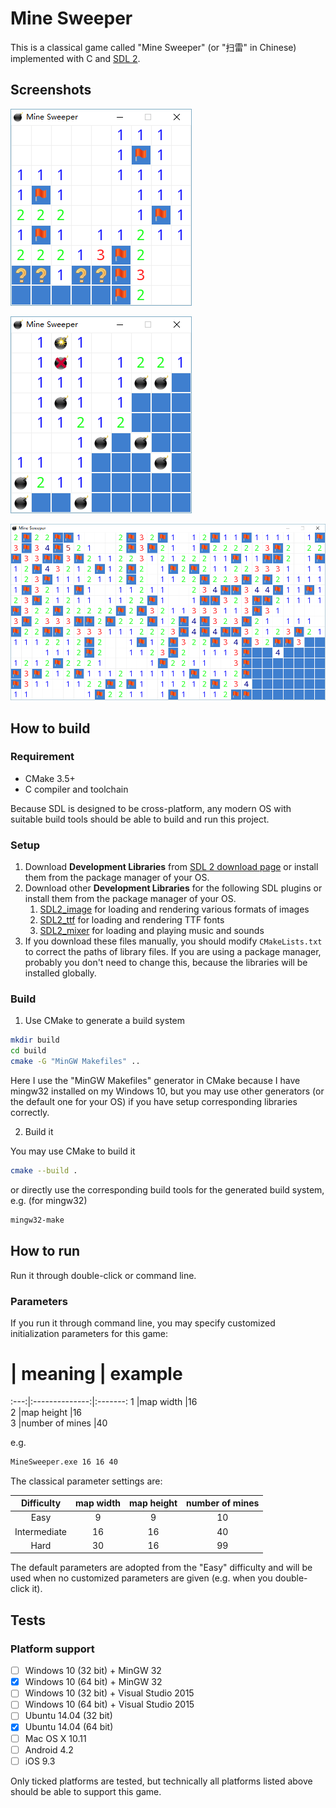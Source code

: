 # Mine Sweeper

 This is a classical game called "Mine Sweeper" (or "扫雷" in Chinese) implemented with C and [SDL 2](http://www.libsdl.org).

## Screenshots

![screen shot 1](screenshots/1.png)

![screen shot 2](screenshots/2.png)

![screen shot 3](screenshots/3.png)

## How to build

### Requirement
 * CMake 3.5+
 * C compiler and toolchain

 Because SDL is designed to be cross-platform, any modern OS with suitable build tools should be able to build and run this project.

### Setup

 1. Download **Development Libraries** from [SDL 2 download page](https://www.libsdl.org/download-2.0.php) or install them from the package manager of your OS.
 2. Download other **Development Libraries** for the following SDL plugins or install them from the package manager of your OS.
    1. [SDL2_image](https://www.libsdl.org/projects/SDL_image/) for loading and rendering various formats of images
    2. [SDL2_ttf](https://www.libsdl.org/projects/SDL_ttf/) for loading and rendering TTF fonts
    3. [SDL2_mixer](https://www.libsdl.org/projects/SDL_mixer/) for loading and playing music and sounds
 3. If you download these files manually, you should modify `CMakeLists.txt` to correct the paths of library files. If you are using a package manager, probably you don't need to change this, because the libraries will be installed globally.

### Build

 1. Use CMake to generate a build system

 ```bash
 mkdir build
 cd build
 cmake -G "MinGW Makefiles" ..
 ```

 Here I use the "MinGW Makefiles" generator in CMake because I have mingw32 installed on my Windows 10, but you may use other generators (or the default one for your OS) if you have setup corresponding libraries correctly.

 2. Build it

 You may use CMake to build it

 ```bash
 cmake --build .
 ```

 or directly use the corresponding build tools for the generated build system, e.g. (for mingw32)

 ```bash
 mingw32-make
 ```

## How to run

 Run it through double-click or command line.

### Parameters

 If you run it through command line, you may specify customized initialization parameters for this game:

  #   | meaning        | example 
 :---:|:--------------:|:-------:
 1    |map width       |16      
 2    |map height      |16       
 3    |number of mines |40       

 e.g.

 ```bash
 MineSweeper.exe 16 16 40
 ```

 The classical parameter settings are:

  Difficulty  | map width | map height | number of mines 
 :-----------:|:---------:|:----------:|:---------------:
 Easy         |9          |9           |10               
 Intermediate |16         |16          |40               
 Hard         |30         |16          |99               

 The default parameters are adopted from the "Easy" difficulty and will be used when no customized parameters are given (e.g. when you double-click it).

## Tests

### Platform support

 - [ ] Windows 10 (32 bit) + MinGW 32
 - [x] Windows 10 (64 bit) + MinGW 32
 - [ ] Windows 10 (32 bit) + Visual Studio 2015
 - [ ] Windows 10 (64 bit) + Visual Studio 2015
 - [ ] Ubuntu 14.04 (32 bit)
 - [x] Ubuntu 14.04 (64 bit)
 - [ ] Mac OS X 10.11
 - [ ] Android 4.2
 - [ ] iOS 9.3

Only ticked platforms are tested, but technically all platforms listed above should be able to support this game.
